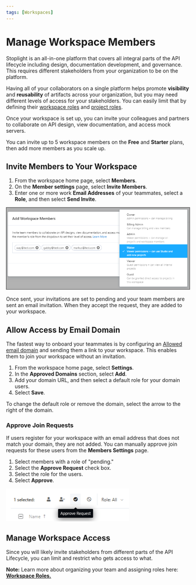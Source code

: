 ```yaml
---
tags: [Workspaces]
---
```


# Manage Workspace Members

Stoplight is an all-in-one platform that covers all integral parts of the API lifecycle including design, documentation development, and governance. This requires different stakeholders from your organization to be on the platform.

Having all of your collaborators on a single platform helps promote **visibility** and **reusability** of artifacts across your organization, but you may need different levels of access for your stakeholders. You can easily limit that by defining their [workspace roles](k.workspace-roles.md) and [project roles](l.project-roles.md).

Once your workspace is set up, you can invite your colleagues and partners to collaborate on API design, view documentation, and access mock servers.

You can invite up to 5 workspace members on the **Free** and **Starter** plans, then add more members as you scale up. 

## Invite Members to Your Workspace 

1. From the workspace home page, select **Members**. 
2. On the **Member settings** page, select **Invite Members**. 
3. Enter one or more work **Email Addresses** of your teammates, select a **Role**, and then select **Send Invite**. 

![Add Members](../assets/images/invite-add-member.png)

Once sent, your invitations are set to pending and your team members are sent an email invitation. When they accept the request, they are added to your workspace. 

## Allow Access by Email Domain

The fastest way to onboard your teammates is by configuring an [Allowed email domain](./allowed-email-domains.md) and sending them a link to your workspace. This enables them to join your workspace without an invitation.

1. From the workspace home page, select **Settings**.
2. In the **Approved Domains** section, select **Add**.
3. Add your domain URL, and then select a default role for your domain users. 
3. Select **Save**.

To change the default role or remove the domain, select the arrow to the right of the domain.

### Approve Join Requests

If users register for your workspace with an email address that does not match your domain, they are not added. You can manually approve join requests for these users from the **Members Settings** page.

1. Select members with a role of "pending."
2. Select the **Approve Request** check box.
3. Select the role for the users.
4. Select **Approve**.

![Approve Requests](../assets/images/approve-requests.png)

## Manage Workspace Access

Since you will likely invite stakeholders from different parts of the API Lifecycle, you can limit and restrict who gets access to what. 

**Note:**  Learn more about organizing your team and assigning roles here: [**Workspace Roles.**](k.workspace-roles.md) 




